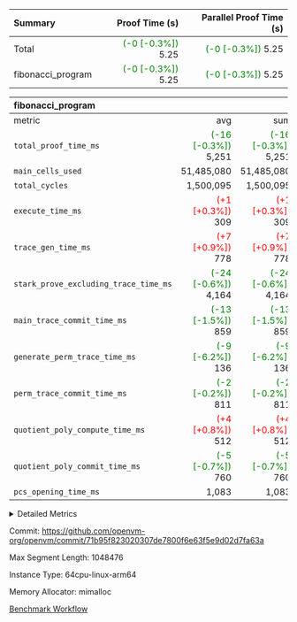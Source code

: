 | Summary | Proof Time (s) | Parallel Proof Time (s) |
|:---|---:|---:|
| Total | <span style='color: green'>(-0 [-0.3%])</span> 5.25 | <span style='color: green'>(-0 [-0.3%])</span> 5.25 |
| fibonacci_program | <span style='color: green'>(-0 [-0.3%])</span> 5.25 | <span style='color: green'>(-0 [-0.3%])</span> 5.25 |


| fibonacci_program |||||
|:---|---:|---:|---:|---:|
|metric|avg|sum|max|min|
| `total_proof_time_ms ` | <span style='color: green'>(-16 [-0.3%])</span> 5,251 | <span style='color: green'>(-16 [-0.3%])</span> 5,251 | <span style='color: green'>(-16 [-0.3%])</span> 5,251 | <span style='color: green'>(-16 [-0.3%])</span> 5,251 |
| `main_cells_used     ` |  51,485,080 |  51,485,080 |  51,485,080 |  51,485,080 |
| `total_cycles        ` |  1,500,095 |  1,500,095 |  1,500,095 |  1,500,095 |
| `execute_time_ms     ` | <span style='color: red'>(+1 [+0.3%])</span> 309 | <span style='color: red'>(+1 [+0.3%])</span> 309 | <span style='color: red'>(+1 [+0.3%])</span> 309 | <span style='color: red'>(+1 [+0.3%])</span> 309 |
| `trace_gen_time_ms   ` | <span style='color: red'>(+7 [+0.9%])</span> 778 | <span style='color: red'>(+7 [+0.9%])</span> 778 | <span style='color: red'>(+7 [+0.9%])</span> 778 | <span style='color: red'>(+7 [+0.9%])</span> 778 |
| `stark_prove_excluding_trace_time_ms` | <span style='color: green'>(-24 [-0.6%])</span> 4,164 | <span style='color: green'>(-24 [-0.6%])</span> 4,164 | <span style='color: green'>(-24 [-0.6%])</span> 4,164 | <span style='color: green'>(-24 [-0.6%])</span> 4,164 |
| `main_trace_commit_time_ms` | <span style='color: green'>(-13 [-1.5%])</span> 859 | <span style='color: green'>(-13 [-1.5%])</span> 859 | <span style='color: green'>(-13 [-1.5%])</span> 859 | <span style='color: green'>(-13 [-1.5%])</span> 859 |
| `generate_perm_trace_time_ms` | <span style='color: green'>(-9 [-6.2%])</span> 136 | <span style='color: green'>(-9 [-6.2%])</span> 136 | <span style='color: green'>(-9 [-6.2%])</span> 136 | <span style='color: green'>(-9 [-6.2%])</span> 136 |
| `perm_trace_commit_time_ms` | <span style='color: green'>(-2 [-0.2%])</span> 811 | <span style='color: green'>(-2 [-0.2%])</span> 811 | <span style='color: green'>(-2 [-0.2%])</span> 811 | <span style='color: green'>(-2 [-0.2%])</span> 811 |
| `quotient_poly_compute_time_ms` | <span style='color: red'>(+4 [+0.8%])</span> 512 | <span style='color: red'>(+4 [+0.8%])</span> 512 | <span style='color: red'>(+4 [+0.8%])</span> 512 | <span style='color: red'>(+4 [+0.8%])</span> 512 |
| `quotient_poly_commit_time_ms` | <span style='color: green'>(-5 [-0.7%])</span> 760 | <span style='color: green'>(-5 [-0.7%])</span> 760 | <span style='color: green'>(-5 [-0.7%])</span> 760 | <span style='color: green'>(-5 [-0.7%])</span> 760 |
| `pcs_opening_time_ms ` |  1,083 |  1,083 |  1,083 |  1,083 |



<details>
<summary>Detailed Metrics</summary>

| group | num_segments | keygen_time_ms | commit_exe_time_ms |
| --- | --- | --- | --- |
| fibonacci_program | 1 | 406 | 6 | 

| group | air_name | quotient_deg | interactions | constraints |
| --- | --- | --- | --- | --- |
| fibonacci_program | AccessAdapterAir<16> | 4 | 5 | 11 | 
| fibonacci_program | AccessAdapterAir<2> | 4 | 5 | 11 | 
| fibonacci_program | AccessAdapterAir<32> | 4 | 5 | 11 | 
| fibonacci_program | AccessAdapterAir<4> | 4 | 5 | 11 | 
| fibonacci_program | AccessAdapterAir<64> | 4 | 5 | 11 | 
| fibonacci_program | AccessAdapterAir<8> | 4 | 5 | 11 | 
| fibonacci_program | BitwiseOperationLookupAir<8> | 2 | 2 | 4 | 
| fibonacci_program | MemoryMerkleAir<8> | 4 | 4 | 38 | 
| fibonacci_program | PersistentBoundaryAir<8> | 4 | 3 | 5 | 
| fibonacci_program | PhantomAir | 4 | 3 | 4 | 
| fibonacci_program | Poseidon2PeripheryAir<BabyBearParameters>, 1> | 2 | 1 | 286 | 
| fibonacci_program | ProgramAir | 1 | 1 | 4 | 
| fibonacci_program | RangeTupleCheckerAir<2> | 1 | 1 | 4 | 
| fibonacci_program | Rv32HintStoreAir | 4 | 19 | 21 | 
| fibonacci_program | VariableRangeCheckerAir | 1 | 1 | 4 | 
| fibonacci_program | VmAirWrapper<Rv32BaseAluAdapterAir, BaseAluCoreAir<4, 8> | 4 | 19 | 30 | 
| fibonacci_program | VmAirWrapper<Rv32BaseAluAdapterAir, LessThanCoreAir<4, 8> | 4 | 17 | 35 | 
| fibonacci_program | VmAirWrapper<Rv32BaseAluAdapterAir, ShiftCoreAir<4, 8> | 4 | 23 | 84 | 
| fibonacci_program | VmAirWrapper<Rv32BranchAdapterAir, BranchEqualCoreAir<4> | 4 | 11 | 17 | 
| fibonacci_program | VmAirWrapper<Rv32BranchAdapterAir, BranchLessThanCoreAir<4, 8> | 4 | 13 | 32 | 
| fibonacci_program | VmAirWrapper<Rv32CondRdWriteAdapterAir, Rv32JalLuiCoreAir> | 4 | 10 | 15 | 
| fibonacci_program | VmAirWrapper<Rv32JalrAdapterAir, Rv32JalrCoreAir> | 4 | 16 | 16 | 
| fibonacci_program | VmAirWrapper<Rv32LoadStoreAdapterAir, LoadSignExtendCoreAir<4, 8> | 4 | 18 | 21 | 
| fibonacci_program | VmAirWrapper<Rv32LoadStoreAdapterAir, LoadStoreCoreAir<4> | 4 | 17 | 27 | 
| fibonacci_program | VmAirWrapper<Rv32MultAdapterAir, DivRemCoreAir<4, 8> | 4 | 25 | 72 | 
| fibonacci_program | VmAirWrapper<Rv32MultAdapterAir, MulHCoreAir<4, 8> | 4 | 24 | 23 | 
| fibonacci_program | VmAirWrapper<Rv32MultAdapterAir, MultiplicationCoreAir<4, 8> | 4 | 19 | 13 | 
| fibonacci_program | VmAirWrapper<Rv32RdWriteAdapterAir, Rv32AuipcCoreAir> | 4 | 11 | 12 | 
| fibonacci_program | VmConnectorAir | 4 | 3 | 8 | 

| group | air_name | segment | rows | prep_cols | perm_cols | main_cols | cells |
| --- | --- | --- | --- | --- | --- | --- | --- |
| fibonacci_program | AccessAdapterAir<8> | 0 | 32 |  | 12 | 17 | 928 | 
| fibonacci_program | BitwiseOperationLookupAir<8> | 0 | 65,536 | 3 | 8 | 2 | 655,360 | 
| fibonacci_program | MemoryMerkleAir<8> | 0 | 256 |  | 12 | 32 | 11,264 | 
| fibonacci_program | PersistentBoundaryAir<8> | 0 | 32 |  | 8 | 20 | 896 | 
| fibonacci_program | PhantomAir | 0 | 2 |  | 8 | 6 | 28 | 
| fibonacci_program | Poseidon2PeripheryAir<BabyBearParameters>, 1> | 0 | 256 |  | 8 | 300 | 78,848 | 
| fibonacci_program | ProgramAir | 0 | 4,096 |  | 8 | 10 | 73,728 | 
| fibonacci_program | RangeTupleCheckerAir<2> | 0 | 524,288 | 2 | 8 | 1 | 4,718,592 | 
| fibonacci_program | Rv32HintStoreAir | 0 | 4 |  | 24 | 32 | 224 | 
| fibonacci_program | VariableRangeCheckerAir | 0 | 262,144 | 2 | 8 | 1 | 2,359,296 | 
| fibonacci_program | VmAirWrapper<Rv32BaseAluAdapterAir, BaseAluCoreAir<4, 8> | 0 | 1,048,576 |  | 28 | 36 | 67,108,864 | 
| fibonacci_program | VmAirWrapper<Rv32BaseAluAdapterAir, LessThanCoreAir<4, 8> | 0 | 524,288 |  | 24 | 37 | 31,981,568 | 
| fibonacci_program | VmAirWrapper<Rv32BranchAdapterAir, BranchEqualCoreAir<4> | 0 | 262,144 |  | 16 | 26 | 11,010,048 | 
| fibonacci_program | VmAirWrapper<Rv32BranchAdapterAir, BranchLessThanCoreAir<4, 8> | 0 | 4 |  | 20 | 32 | 208 | 
| fibonacci_program | VmAirWrapper<Rv32CondRdWriteAdapterAir, Rv32JalLuiCoreAir> | 0 | 131,072 |  | 16 | 18 | 4,456,448 | 
| fibonacci_program | VmAirWrapper<Rv32JalrAdapterAir, Rv32JalrCoreAir> | 0 | 16 |  | 20 | 28 | 768 | 
| fibonacci_program | VmAirWrapper<Rv32LoadStoreAdapterAir, LoadStoreCoreAir<4> | 0 | 16 |  | 28 | 40 | 1,088 | 
| fibonacci_program | VmAirWrapper<Rv32RdWriteAdapterAir, Rv32AuipcCoreAir> | 0 | 8 |  | 16 | 21 | 296 | 
| fibonacci_program | VmConnectorAir | 0 | 2 | 1 | 8 | 4 | 24 | 

| group | segment | trace_gen_time_ms | total_proof_time_ms | total_cycles | total_cells | stark_prove_excluding_trace_time_ms | quotient_poly_compute_time_ms | quotient_poly_commit_time_ms | perm_trace_commit_time_ms | pcs_opening_time_ms | main_trace_commit_time_ms | main_cells_used | generate_perm_trace_time_ms | execute_time_ms |
| --- | --- | --- | --- | --- | --- | --- | --- | --- | --- | --- | --- | --- | --- | --- |
| fibonacci_program | 0 | 778 | 5,251 | 1,500,095 | 122,458,476 | 4,164 | 512 | 760 | 811 | 1,083 | 859 | 51,485,080 | 136 | 309 | 

</details>


Commit: https://github.com/openvm-org/openvm/commit/71b95f823020307de7800f6e63f5e9d02d7fa63a

Max Segment Length: 1048476

Instance Type: 64cpu-linux-arm64

Memory Allocator: mimalloc

[Benchmark Workflow](https://github.com/openvm-org/openvm/actions/runs/13039957969)

